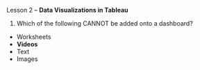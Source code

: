 Lesson 2 – **Data Visualizations in Tableau**
1. Which of the following CANNOT be added onto a dashboard?
-	Worksheets
-	**Videos**
-	Text
-	Images
